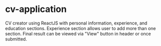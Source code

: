# cv-application

CV creator using ReactJS with  personal information, experience, and education sections. Experience section allows user to add more than one section. Final result can be viewed via "View" button in header or once submitted.



